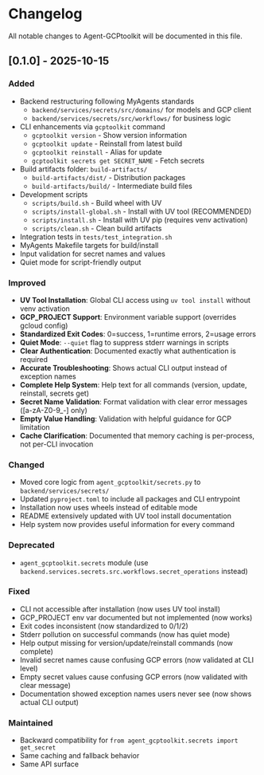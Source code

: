 # Changelog

All notable changes to Agent-GCPtoolkit will be documented in this file.

## [0.1.0] - 2025-10-15

### Added
- Backend restructuring following MyAgents standards
  - `backend/services/secrets/src/domains/` for models and GCP client
  - `backend/services/secrets/src/workflows/` for business logic
- CLI enhancements via `gcptoolkit` command
  - `gcptoolkit version` - Show version information
  - `gcptoolkit update` - Reinstall from latest build
  - `gcptoolkit reinstall` - Alias for update
  - `gcptoolkit secrets get SECRET_NAME` - Fetch secrets
- Build artifacts folder: `build-artifacts/`
  - `build-artifacts/dist/` - Distribution packages
  - `build-artifacts/build/` - Intermediate build files
- Development scripts
  - `scripts/build.sh` - Build wheel with UV
  - `scripts/install-global.sh` - Install with UV tool (RECOMMENDED)
  - `scripts/install.sh` - Install with UV pip (requires venv activation)
  - `scripts/clean.sh` - Clean build artifacts
- Integration tests in `tests/test_integration.sh`
- MyAgents Makefile targets for build/install
- Input validation for secret names and values
- Quiet mode for script-friendly output

### Improved
- **UV Tool Installation**: Global CLI access using `uv tool install` without venv activation
- **GCP_PROJECT Support**: Environment variable support (overrides gcloud config)
- **Standardized Exit Codes**: 0=success, 1=runtime errors, 2=usage errors
- **Quiet Mode**: `--quiet` flag to suppress stderr warnings in scripts
- **Clear Authentication**: Documented exactly what authentication is required
- **Accurate Troubleshooting**: Shows actual CLI output instead of exception names
- **Complete Help System**: Help text for all commands (version, update, reinstall, secrets get)
- **Secret Name Validation**: Format validation with clear error messages ([a-zA-Z0-9_-] only)
- **Empty Value Handling**: Validation with helpful guidance for GCP limitation
- **Cache Clarification**: Documented that memory caching is per-process, not per-CLI invocation

### Changed
- Moved core logic from `agent_gcptoolkit/secrets.py` to `backend/services/secrets/`
- Updated `pyproject.toml` to include all packages and CLI entrypoint
- Installation now uses wheels instead of editable mode
- README extensively updated with UV tool install documentation
- Help system now provides useful information for every command

### Deprecated
- `agent_gcptoolkit.secrets` module (use `backend.services.secrets.src.workflows.secret_operations` instead)

### Fixed
- CLI not accessible after installation (now uses UV tool install)
- GCP_PROJECT env var documented but not implemented (now works)
- Exit codes inconsistent (now standardized to 0/1/2)
- Stderr pollution on successful commands (now has quiet mode)
- Help output missing for version/update/reinstall commands (now complete)
- Invalid secret names cause confusing GCP errors (now validated at CLI level)
- Empty secret values cause confusing GCP errors (now validated with clear message)
- Documentation showed exception names users never see (now shows actual CLI output)

### Maintained
- Backward compatibility for `from agent_gcptoolkit.secrets import get_secret`
- Same caching and fallback behavior
- Same API surface
